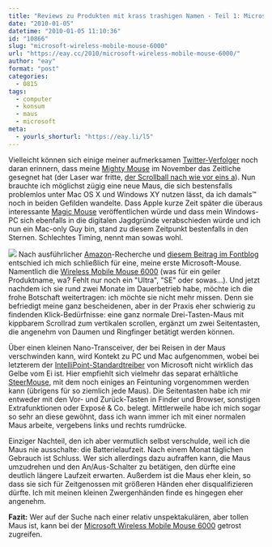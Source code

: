```yaml
---
title: "Reviews zu Produkten mit krass trashigen Namen - Teil 1: Microsoft Wireless Mobile Mouse 6000"
date: "2010-01-05"
datetime: "2010-01-05 11:10:36"
id: "10866"
slug: "microsoft-wireless-mobile-mouse-6000"
url: "https://eay.cc/2010/microsoft-wireless-mobile-mouse-6000/"
author: "eay"
format: "post"
categories:
  - 0815
tags:
  - computer
  - konsum
  - maus
  - microsoft
meta:
  - yourls_shorturl: "https://eay.li/l5"
---
```


Vielleicht können sich einige meiner aufmerksamen [Twitter-Verfolger](http://twitter.com/Eay) noch daran erinnern, dass meine [Mighty Mouse](http://www.amazon.de/exec/obidos/ASIN/B000V053O2/eayznet-21/eayznet-21) im November das Zeitliche gesegnet hat (der Laser war fritte, [der Scrollball nach wie vor eins a](//eay.cc/2009/der-uberraschenderweise-einfachste-und-beste-weg-die-mighty-mouse-zu-reinigen/)). Nun brauchte ich möglichst zügig eine neue Maus, die sich bestensfalls problemlos unter Mac OS X und Windows XY nutzen lässt, da ich damals™ noch in beiden Gefilden wandelte. Dass Apple kurze Zeit später die überaus interessante [Magic Mouse](http://www.apple.com/de/magicmouse/) veröffentlichen würde und dass mein Windows-PC sich ebenfalls in die digitalen Jagdgründe verabschieden würde und ich nun ein Mac-only Guy bin, stand zu diesem Zeitpunkt bestenfalls in den Sternen. Schlechtes Timing, nennt man sowas wohl.

![](https://eay.cc/uploads/2010/microsoftmouse6000.jpg) Nach ausführlicher [Amazon](http://www.amazon.de/exec/obidos/redirect-home/eayznet-21)\-Recherche und [diesem Beitrag im Fontblog](http://www.fontblog.de/ich-hab-mir-gestern-eine-neue-maus-gekauft) entschied ich mich schließlich für eine, meine erste Microsoft-Mouse. Namentlich die [Wireless Mobile Mouse 6000](http://www.amazon.de/exec/obidos/ASIN/B0025U14TE/eayznet-21/eayznet-21) (was für ein geiler Produktname, wa? Fehlt nur noch ein "Ultra", "SE" oder sowas...). Und jetzt nachdem ich sie rund zwei Monate im Dauerbetrieb habe, möchte ich die frohe Botschaft weitertragen: ich möchte sie nicht mehr missen. Denn sie befriedigt meine ganz bescheidenen, aber in der Praxis eher schwierig zu findenden Klick-Bedürfnisse: eine ganz normale Drei-Tasten-Maus mit kippbarem Scrollrad zum vertikalen scrollen, ergänzt um zwei Seitentasten, die angenehm von Daumen und Ringfinger betätigt werden können.

Über einen kleinen Nano-Transceiver, der bei Reisen in der Maus verschwinden kann, wird Kontekt zu PC und Mac aufgenommen, wobei bei letzterem der [IntelliPoint-Standardtreiber](http://www.versiontracker.com/dyn/moreinfo/macosx/14205) von Microsoft nicht wirklich das Gelbe vom Ei ist. Hier empfiehlt sich vielmehr das separat erhältliche [SteerMouse](http://plentycom.jp/en/steermouse/index.html), mit dem noch einiges an Feintuning vorgenommen werden kann (übrigens für so ziemlich jede Maus). Die Seitentasten habe ich mir entweder mit den Vor- und Zurück-Tasten in Finder und Browser, sonstigen Extrafunktionen oder Exposé & Co. belegt. Mittlerweile habe ich mich sogar so sehr an diese gewöhnt, dass ich wann immer ich mit einer normalen Maus arbeite, vergebens links und rechts rumdrücke.

Einziger Nachteil, den ich aber vermutlich selbst verschulde, weil ich die Maus nie ausschalte: die Batterielaufzeit. Nach einem Monat täglichen Gebrauch ist Schluss. Wer sich allerdings dazu aufraffen kann, die Maus umzudrehen und den An/Aus-Schalter zu betätigen, den dürfte eine deutlich längere Laufzeit erwarten. Außerdem ist die Maus eher klein, so dass sie sich für Zeitgenossen mit größeren Händen eher disqualifizieren dürfte. Ich mit meinen kleinen Zwergenhänden finde es hingegen eher angenehm.

**Fazit:** Wer auf der Suche nach einer relativ unspektakulären, aber tollen Maus ist, kann bei der [Microsoft Wireless Mobile Mouse 6000](http://www.amazon.de/exec/obidos/ASIN/B0025U14TE/eayznet-21/eayznet-21) getrost zugreifen.
